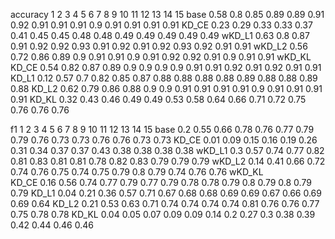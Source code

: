 accuracy	1	2	3	4	5	6	7	8	9	10	11	12	13	14	15
base	0.58	0.8	0.85	0.89	0.89	0.91	0.92	0.91	0.91	0.91	0.9	0.91	0.91	0.91	0.91
KD_CE	0.23	0.29	0.33	0.33	0.37	0.41	0.45	0.45	0.48	0.48	0.49	0.49	0.49	0.49	0.49
wKD_L1	0.63	0.8	0.87	0.91	0.92	0.92	0.93	0.91	0.92	0.91	0.92	0.93	0.92	0.91	0.91
wKD_L2	0.56	0.72	0.86	0.89	0.9	0.91	0.91	0.9	0.91	0.92	0.92	0.91	0.9	0.91	0.91
wKD_KL															
KD_CE	0.54	0.82	0.87	0.89	0.9	0.9	0.9	0.9	0.91	0.91	0.92	0.91	0.92	0.91	0.91
KD_L1	0.12	0.57	0.7	0.82	0.85	0.87	0.88	0.88	0.88	0.88	0.89	0.88	0.88	0.89	0.88
KD_L2	0.62	0.79	0.86	0.88	0.9	0.9	0.91	0.91	0.91	0.91	0.9	0.91	0.91	0.91	0.91
KD_KL	0.32	0.43	0.46	0.49	0.49	0.53	0.58	0.64	0.66	0.71	0.72	0.75	0.76	0.76	0.76
															
f1	1	2	3	4	5	6	7	8	9	10	11	12	13	14	15
base	0.2	0.55	0.66	0.78	0.76	0.77	0.79	0.79	0.76	0.73	0.73	0.76	0.76	0.73	0.73
KD_CE	0.01	0.09	0.15	0.16	0.19	0.26	0.31	0.34	0.37	0.37	0.43	0.38	0.38	0.38	0.38
wKD_L1	0.3	0.57	0.74	0.77	0.82	0.81	0.83	0.81	0.81	0.78	0.82	0.83	0.79	0.79	0.79
wKD_L2	0.14	0.41	0.66	0.72	0.74	0.76	0.75	0.74	0.75	0.79	0.8	0.79	0.74	0.76	0.76
wKD_KL															
KD_CE	0.16	0.56	0.74	0.77	0.79	0.77	0.79	0.78	0.78	0.79	0.8	0.79	0.8	0.79	0.79
KD_L1	0.04	0.21	0.36	0.57	0.71	0.67	0.68	0.68	0.69	0.69	0.67	0.66	0.69	0.69	0.64
KD_L2	0.21	0.53	0.63	0.71	0.74	0.74	0.74	0.74	0.81	0.76	0.76	0.77	0.75	0.78	0.78
KD_KL	0.04	0.05	0.07	0.09	0.09	0.14	0.2	0.27	0.3	0.38	0.39	0.42	0.44	0.46	0.46
